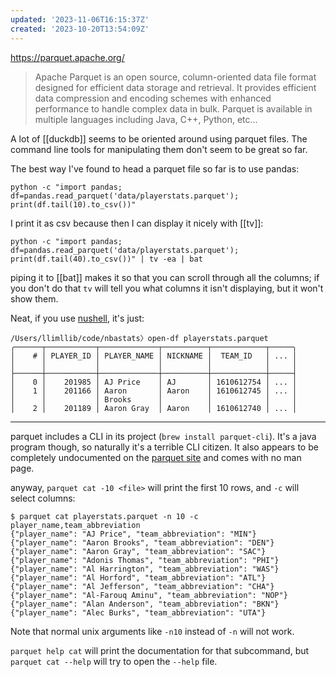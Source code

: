 ```yaml
---
updated: '2023-11-06T16:15:37Z'
created: '2023-10-20T13:54:09Z'
---
```

https://parquet.apache.org/

> Apache Parquet is an open source, column-oriented data file format designed for efficient data storage and retrieval. It provides efficient data compression and encoding schemes with enhanced performance to handle complex data in bulk. Parquet is available in multiple languages including Java, C++, Python, etc...

A lot of [[duckdb]] seems to be oriented around using parquet files. The command line tools for manipulating them don't seem to be great so far.

The best way I've found to head a parquet file so far is to use pandas:

```
python -c "import pandas; df=pandas.read_parquet('data/playerstats.parquet'); print(df.tail(10).to_csv())"
```

I print it as csv because then I can display it nicely with [[tv]]:

```
python -c "import pandas; df=pandas.read_parquet('data/playerstats.parquet'); print(df.tail(40).to_csv())" | tv -ea | bat
```

piping it to [[bat]] makes it so that you can scroll through all the columns; if you don't do that `tv` will tell you what columns it isn't displaying, but it won't show them.

Neat, if you use [nushell](https://github.com/nushell/nushell), it's just:

```
/Users/llimllib/code/nbastats〉open-df playerstats.parquet
╭──────┬───────────┬─────────────┬──────────┬────────────┬─────╮
│    # │ PLAYER_ID │ PLAYER_NAME │ NICKNAME │  TEAM_ID   │ ... │
│      │           │             │          │            │     │
├──────┼───────────┼─────────────┼──────────┼────────────┼─────┤
│    0 │    201985 │ AJ Price    │ AJ       │ 1610612754 │ ... │
│    1 │    201166 │ Aaron       │ Aaron    │ 1610612745 │ ... │
│      │           │ Brooks      │          │            │     │
│    2 │    201189 │ Aaron Gray  │ Aaron    │ 1610612740 │ ... │
```

---

parquet includes a CLI in its project (`brew install parquet-cli`). It's a java program though, so naturally it's a terrible CLI citizen. It also appears to be completely undocumented on the [parquet site](https://parquet.apache.org/docs/) and comes with no man page.

anyway, `parquet cat -10 <file>` will print the first 10 rows, and `-c` will select columns:

```
$ parquet cat playerstats.parquet -n 10 -c player_name,team_abbreviation
{"player_name": "AJ Price", "team_abbreviation": "MIN"}
{"player_name": "Aaron Brooks", "team_abbreviation": "DEN"}
{"player_name": "Aaron Gray", "team_abbreviation": "SAC"}
{"player_name": "Adonis Thomas", "team_abbreviation": "PHI"}
{"player_name": "Al Harrington", "team_abbreviation": "WAS"}
{"player_name": "Al Horford", "team_abbreviation": "ATL"}
{"player_name": "Al Jefferson", "team_abbreviation": "CHA"}
{"player_name": "Al-Farouq Aminu", "team_abbreviation": "NOP"}
{"player_name": "Alan Anderson", "team_abbreviation": "BKN"}
{"player_name": "Alec Burks", "team_abbreviation": "UTA"}
```

Note that normal unix arguments like `-n10` instead of `-n` will not work.

`parquet help cat` will print the documentation for that subcommand, but `parquet cat --help` will try to open the `--help` file.

